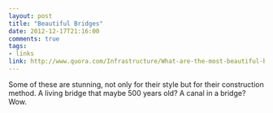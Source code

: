 ```yaml
---
layout: post
title: "Beautiful Bridges"
date: 2012-12-17T21:16:00
comments: true
tags:
- links
link: http://www.quora.com/Infrastructure/What-are-the-most-beautiful-bridges-ever-built 
---
```

Some of these are stunning, not only for their style but for their construction method. A living bridge that maybe 500 years old? A canal in a bridge? Wow.
